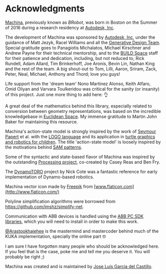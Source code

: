 # Acknowledgments

[Machina](https://github.com/garciadelcastillo/Machina), previously known as _BRobot_, was born in Boston on the Summer of 2016 during a research residency at [Autodesk, Inc](https://www.autodesk.com/).

The development of Machina was sponsored by [Autodesk, Inc](https://www.autodesk.com/), under the guidance of Matt Jezyk, Racel Williams and all the [Generative Design Team](http://www.autodesk.com/solutions/generative-design). Special gratitude goes to Panagiotis Michalatos, Michael Kirschner and Andrew Payne for their technical mentorship, and to the [BUILD Space](https://twitter.com/buildspc) staff for their patience and dedication, including, but not reduced to, Rick Rundell, Adam Allard, Tim Brinkerhoff, Joe Aronis, Bevin Lin, Nathan King and the rest of the team. A big shout-out to Tom, Lilli, Aaron, Sriram, Zack, Peter, Neal, Michael, Anthony and Thord; love you guys!

Life support from the 'dream team' Nono Martinez Alonso, Keith Alfaro, Omid Oliyan and Varvara Toulkeridou was critical for the sanity (or insanity) of this project. Just one more thing to add here: :ok_hand:

A great deal of the mathematics behind this library, especially related to conversion between geometry representations, was based on the incredible knowledgebase in [Euclidean Space](http://www.euclideanspace.com). My immense gratitude to Martin John Baker for maintaining this resource.

Machina's action-state model is strongly inspired by the work of [Seymour Papert](https://en.wikipedia.org/wiki/Seymour_Papert) et al. with the [LOGO language](https://en.wikipedia.org/wiki/Logo_(programming_language)) and its application in [turtle graphics and robotics for children](https://en.wikipedia.org/wiki/Turtle_(robot)). The title 'action-state model' is loosely inspired by the motivations behind [SAM patterns](http://sam.js.org/).

Some of the syntactic and state-based flavor of Machina was inspired by the outstanding [Processing project](http://processing.org), co-created by Casey Reas and Ben Fry.

The [DynamoTORO](https://github.com/coten/TORO) project by Nick Cote was a fantastic reference for early implementation of Dynamo-based robotics.

Machina vector icon made by [Freepik](http://www.freepik.com/) from [www.flaticon.com](http://www.flaticon.com/)

Polyline simplification algorithms were borrowed from https://github.com/imshz/simplify-net.

Communication with ABB devices is handled using the [ABB PC SDK libraries](http://developercenter.robotstudio.com/Downloads), which you will need to install in order to make this work.

[@Arastookhajehee](https://github.com/Arastookhajehee) is the mastermind and mastercoder behind much of the KUKA implementation, specially the online part 🤓

I am sure I have forgotten many people who should be acknowledged here. If you feel that is the case, poke me and tell me you deserve it. You will probably be right ;)

Machina was created and is maintained by [Jose Luis Garcia del Castillo](http://www.garciadelcastillo.es).
